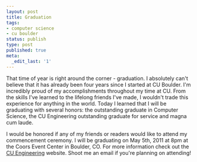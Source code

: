 ```yaml
---
layout: post
title: Graduation
tags:
- computer science
- cu boulder
status: publish
type: post
published: true
meta:
  _edit_last: '1'
---
```

That time of year is right around the corner - graduation. I absolutely can't believe that it has already been four years since I started at CU Boulder. I'm incredibly proud of my accomplishments throughout my time at CU. From the skills I've learned to the lifelong friends I've made, I wouldn't trade this experience for anything in the world. Today I learned that I will be graduating with several honors: the outstanding graduate in Computer Science, the CU Engineering outstanding graduate for service and magna cum laude.

I would be honored if any of my friends or readers would like to attend my commencement ceremony. I will be graduating on May 5th, 2011 at 8pm at the Coors Event Center in Boulder, CO. For more information check out the [CU Engineering](http://engineering.colorado.edu/Engineering_Recognition_spring.htm) website. Shoot me an email if you're planning on attending!